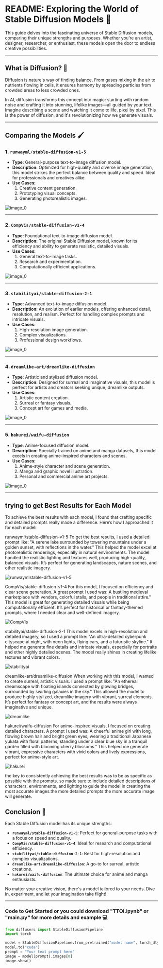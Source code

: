 
# README: Exploring the World of Stable Diffusion Models 🌟

This guide delves into the fascinating universe of Stable Diffusion models, comparing their unique strengths and purposes. Whether you're an artist, designer, researcher, or enthusiast, these models open the door to endless creative possibilities.

---

## What is Diffusion? 🌌

Diffusion is nature's way of finding balance. From gases mixing in the air to nutrients flowing in cells, it ensures harmony by spreading particles from crowded areas to less crowded ones. 

In AI, diffusion transforms this concept into magic: starting with random noise and crafting it into stunning, lifelike images—all guided by your text. Imagine describing a scene and watching it come to life, pixel by pixel. This is the power of diffusion, and it's revolutionizing how we generate visuals.

---

## Comparing the Models 🖌️

### 1. **`runwayml/stable-diffusion-v1-5`**  
- **Type**: General-purpose text-to-image diffusion model.  
- **Description**: Optimized for high-quality and diverse image generation, this model strikes the perfect balance between quality and speed. Ideal for professionals and creatives alike.  
- **Use Cases**:  
  1. Creative content generation.  
  2. Prototyping visual concepts.  
  3. Generating photorealistic images.
     
![image_0](https://github.com/user-attachments/assets/1784ee9c-5c31-4979-b72f-77e5fe16bca6)

---

### 2. **`CompVis/stable-diffusion-v1-4`**  
- **Type**: Foundational text-to-image diffusion model.  
- **Description**: The original Stable Diffusion model, known for its efficiency and ability to generate realistic, detailed visuals.  
- **Use Cases**:  
  1. General text-to-image tasks.  
  2. Research and experimentation.  
  3. Computationally efficient applications.
     
![image_0](https://github.com/user-attachments/assets/e0279876-b986-4462-ae93-7951867489ea)

---

### 3. **`stabilityai/stable-diffusion-2-1`**  
- **Type**: Advanced text-to-image diffusion model.  
- **Description**: An evolution of earlier models, offering enhanced detail, resolution, and realism. Perfect for handling complex prompts and intricate visuals.  
- **Use Cases**:  
  1. High-resolution image generation.  
  2. Complex visualizations.  
  3. Professional design workflows.
       
![image_0](https://github.com/user-attachments/assets/be33f9c8-e89a-4193-b5a5-27d3c298ef9c)

---

### 4. **`dreamlike-art/dreamlike-diffusion`**  
- **Type**: Artistic and stylized diffusion model.  
- **Description**: Designed for surreal and imaginative visuals, this model is perfect for artists and creators seeking unique, dreamlike outputs.  
- **Use Cases**:  
  1. Artistic content creation.  
  2. Surreal or fantasy visuals.  
  3. Concept art for games and media.
     
![image_0](https://github.com/user-attachments/assets/4b1578d7-667c-419d-97a6-b0ff9f2b34fa)

---

### 5. **`hakurei/waifu-diffusion`**  
- **Type**: Anime-focused diffusion model.  
- **Description**: Specially trained on anime and manga datasets, this model excels in creating anime-inspired characters and scenes.  
- **Use Cases**:  
  1. Anime-style character and scene generation.  
  2. Manga and graphic novel illustration.  
  3. Personal and commercial anime art projects.
       
![image_0](https://github.com/user-attachments/assets/435e5c28-c669-45b2-9b7c-84bcd3e43b73)

---
## trying to get Best Results for Each Model 

To achieve the best results with each model, I found that crafting specific and detailed prompts really made a difference. Here’s how I approached it for each model:

runwayml/stable-diffusion-v1-5
To get the best results, I used a detailed prompt like: "A serene lake surrounded by towering mountains under a golden sunset, with reflections in the water." This helped the model excel at photorealistic renderings, especially in natural environments. The model handled the realistic lighting and textures well, producing high-quality, balanced visuals. It’s perfect for generating landscapes, nature scenes, and other realistic imagery.

![runwaymlstable-diffusion-v1-5](https://github.com/user-attachments/assets/dbd1966e-78be-49bb-a1b7-3d988f945c5e)

CompVis/stable-diffusion-v1-4
For this model, I focused on efficiency and clear scene generation. A great prompt I used was: A bustling medieval marketplace with vendors, colorful stalls, and people in traditional attire." This model is great for generating detailed visuals while being computationally efficient. It’s perfect for historical or fantasy-themed prompts, where I needed clear and well-defined imagery.

![CompVis](https://github.com/user-attachments/assets/28dd0a7a-26cb-4277-978b-50be22607c89)

stabilityai/stable-diffusion-2-1
This model excels in high-resolution and detailed imagery, so I used a prompt like: "An ultra-detailed cyberpunk cityscape at night, with neon lights, flying cars, and a futuristic skyline." It helped me generate fine details and intricate visuals, especially for portraits and other highly detailed scenes. The model really shines in creating lifelike textures and vibrant colors.

![stabilityai](https://github.com/user-attachments/assets/47736f6f-2d33-4b87-b12d-c098c4179e38)

dreamlike-art/dreamlike-diffusion
When working with this model, I wanted to create surreal, artistic visuals. I used a prompt like: "An ethereal dreamscape with floating islands connected by glowing bridges, surrounded by swirling galaxies in the sky." This allowed the model to produce highly stylized, dreamlike imagery with vibrant, surreal elements. It’s perfect for fantasy or concept art, and the results were always imaginative and unique.

![dreamlike](https://github.com/user-attachments/assets/b46db324-1e97-4106-88a7-211cc9847b6d)

hakurei/waifu-diffusion
For anime-inspired visuals, I focused on creating detailed characters. A prompt I used was: A cheerful anime girl with long, flowing brown hair and bright green eyes, wearing a traditional Japanese yukata with floral patterns, standing under a clear blue sky in a tranquil garden filled with blooming cherry blossoms." This helped me generate vibrant, expressive characters with vivid colors and lively expressions, perfect for anime-style art.

![hakurei](https://github.com/user-attachments/assets/cc790420-b2c5-47bc-a7d4-28b1d02e1184)

the key to consistently achieving the best results was to be as specific as possible with the prompts. so made sure to include detailed descriptions of characters, environments, and lighting to guide the model in creating the most accurate images.the more detailed prompts the more accurate image will generate.

## Conclusion 🎨

Each Stable Diffusion model has its unique strengths:  
- **`runwayml/stable-diffusion-v1-5`**: Perfect for general-purpose tasks with a focus on speed and quality.  
- **`CompVis/stable-diffusion-v1-4`**: Ideal for research and computational efficiency.  
- **`stabilityai/stable-diffusion-2-1`**: Best for high-resolution and complex visualizations.  
- **`dreamlike-art/dreamlike-diffusion`**: A go-to for surreal, artistic creations.  
- **`hakurei/waifu-diffusion`**: The ultimate choice for anime and manga enthusiasts.  

No matter your creative vision, there's a model tailored to your needs. Dive in, experiment, and let your imagination take flight!

---

### Code to Get Started or you could download "TTOI.ipynb" or "main.py" for more details and example 💻

```python
from diffusers import StableDiffusionPipeline
import torch

model = StableDiffusionPipeline.from_pretrained("model name", torch_dtype=torch.float16)
model.to("cuda")
prompt = "Your text prompt here"
image = model(prompt).images[0]
image.show()
```
